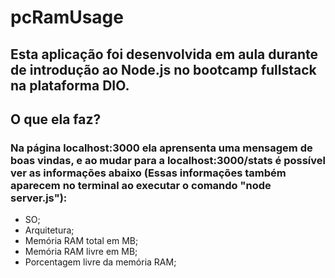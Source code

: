 # pcRamUsage
## Esta aplicação foi desenvolvida em aula durante de introdução ao Node.js no bootcamp fullstack na plataforma DIO. 
## O que ela faz? 
### Na página localhost:3000 ela aprensenta uma mensagem de boas vindas, e ao mudar para a localhost:3000/stats é possível ver as informações abaixo (Essas informações também aparecem no terminal ao executar o comando "node server.js"):
* SO;
* Arquitetura;
* Memória RAM total em MB;
* Memória RAM livre em MB;
* Porcentagem livre da memória RAM; 
